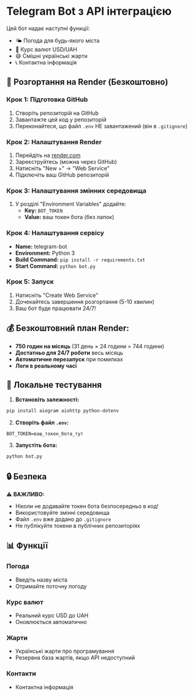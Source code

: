 # Telegram Bot з API інтеграцією

Цей бот надає наступні функції:
- 🌤️ Погода для будь-якого міста
- 💱 Курс валют USD/UAH
- 😄 Смішні українські жарти
- 📞 Контактна інформація

## 🚀 Розгортання на Render (Безкоштовно)

### Крок 1: Підготовка GitHub
1. Створіть репозиторій на GitHub
2. Завантажте цей код у репозиторій
3. Переконайтеся, що файл `.env` НЕ завантажений (він в `.gitignore`)

### Крок 2: Налаштування Render
1. Перейдіть на [render.com](https://render.com)
2. Зареєструйтесь (можна через GitHub)
3. Натисніть "New +" → "Web Service"
4. Підключіть ваш GitHub репозиторій

### Крок 3: Налаштування змінних середовища
1. У розділі "Environment Variables" додайте:
   - **Key:** `BOT_TOKEN`
   - **Value:** ваш токен бота (без лапок)

### Крок 4: Налаштування сервісу
- **Name:** telegram-bot
- **Environment:** Python 3
- **Build Command:** `pip install -r requirements.txt`
- **Start Command:** `python bot.py`

### Крок 5: Запуск
1. Натисніть "Create Web Service"
2. Дочекайтесь завершення розгортання (5-10 хвилин)
3. Ваш бот буде працювати 24/7!

## 💰 Безкоштовний план Render:
- **750 годин на місяць** (31 день × 24 години = 744 години)
- **Достатньо для 24/7 роботи** весь місяць
- **Автоматичне перезапуск** при помилках
- **Логи в реальному часі**

## 🔧 Локальне тестування

1. **Встановіть залежності:**
```bash
pip install aiogram aiohttp python-dotenv
```

2. **Створіть файл `.env`:**
```
BOT_TOKEN=ваш_токен_бота_тут
```

3. **Запустіть бота:**
```bash
python bot.py
```

## 🔒 Безпека

⚠️ **ВАЖЛИВО:** 
- Ніколи не додавайте токен бота безпосередньо в код!
- Використовуйте змінні середовища
- Файл `.env` вже додано до `.gitignore`
- Не публікуйте токени в публічних репозиторіях

## 📊 Функції

### Погода
- Введіть назву міста
- Отримайте поточну погоду

### Курс валют
- Реальний курс USD до UAH
- Оновлюється автоматично

### Жарти
- Українські жарти про програмування
- Резервна база жартів, якщо API недоступний

### Контакти
- Контактна інформація 